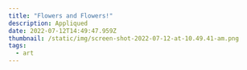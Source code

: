 ```yaml
---
title: "Flowers and Flowers!"
description: Appliqued
date: 2022-07-12T14:49:47.959Z
thumbnail: /static/img/screen-shot-2022-07-12-at-10.49.41-am.png
tags:
  - art
---
```

